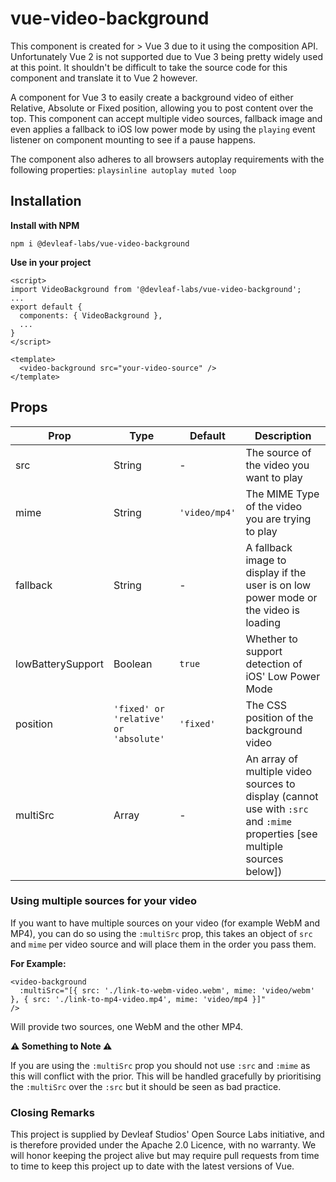 # vue-video-background
This component is created for > Vue 3 due to it using the composition API. Unfortunately Vue 2 is not supported due to Vue 3 being pretty widely used at this point. It shouldn't be difficult to take the source code for this component and translate it to Vue 2 however.

A component for Vue 3 to easily create a background video of either Relative, Absolute or Fixed position, allowing you to post content over the top. This component can accept multiple video sources, fallback image and even applies a fallback to iOS low power mode by using the `playing` event listener on component mounting to see if a pause happens.

The component also adheres to all browsers autoplay requirements with the following properties: `playsinline autoplay muted loop`

## Installation

**Install with NPM**
```
npm i @devleaf-labs/vue-video-background
```
**Use in your project**
```
<script>
import VideoBackground from '@devleaf-labs/vue-video-background';
...
export default {
  components: { VideoBackground },
  ...
}
</script>

<template>
  <video-background src="your-video-source" />
</template>
```

## Props

| Prop | Type | Default | Description |
|------|------|---------|-------------|
| src | String | - | The source of the video you want to play |
| mime | String | `'video/mp4'` | The MIME Type of the video you are trying to play |
| fallback | String | - | A fallback image to display if the user is on low power mode or the video is loading |
| lowBatterySupport | Boolean | `true` | Whether to support detection of iOS' Low Power Mode |
| position | `'fixed' or 'relative' or 'absolute'` | `'fixed'` | The CSS position of the background video |
| multiSrc | Array | - | An array of multiple video sources to display (cannot use with `:src` and `:mime` properties [see multiple sources below]) |

### Using multiple sources for your video
If you want to have multiple sources on your video (for example WebM and MP4), you can do so using the `:multiSrc` prop, this takes an object of `src` and `mime` per video source and will place them in the order you pass them.

**For Example:**
```
<video-background
  :multiSrc="[{ src: './link-to-webm-video.webm', mime: 'video/webm' }, { src: './link-to-mp4-video.mp4', mime: 'video/mp4 }]"
/>
```
Will provide two sources, one WebM and the other MP4.

**⚠️ Something to Note ⚠️**

If you are using the `:multiSrc` prop you should not use `:src` and `:mime` as this will conflict with the prior. This will be handled gracefully by prioritising the `:multiSrc` over the `:src` but it should be seen as bad practice.

### Closing Remarks
This project is supplied by Devleaf Studios' Open Source Labs initiative, and is therefore provided under the Apache 2.0 Licence, with no warranty. We will honor keeping the project alive but may require pull requests from time to time to keep this project up to date with the latest versions of Vue.